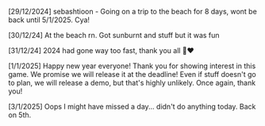 [29/12/2024] sebashtioon - Going on a trip to the beach for 8 days, wont be back until 5/1/2025. Cya!

[30/12/24] At the beach rn. Got sunburnt and stuff but it was fun

[31/12/24] 2024 had gone way too fast, thank you all 💪❤️

[1/1/2025] Happy new year everyone! Thank you for showing interest in this game. We promise we will release it at the deadline! Even if stuff doesn't go to plan, we will release a demo, but that's highly unlikely. Once again, thank you!

[3/1/2025] Oops I might have missed a day... didn't do anything today. Back on 5th.


